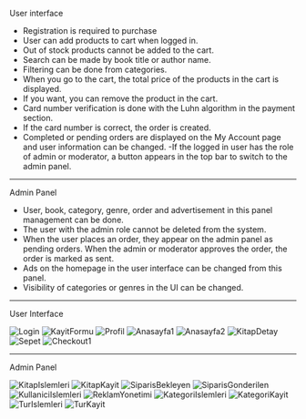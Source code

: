  User interface
- Registration is required to purchase
- User can add products to cart when logged in.
- Out of stock products cannot be added to the cart.
- Search can be made by book title or author name.
- Filtering can be done from categories.
- When you go to the cart, the total price of the products in the cart is displayed.
- If you want, you can remove the product in the cart.
- Card number verification is done with the Luhn algorithm in the payment section.
- If the card number is correct, the order is created.
- Completed or pending orders are displayed on the My Account page and user information can be changed.
-If the logged in user has the role of admin or moderator, a button appears in the top bar to switch to the admin panel.

---------------------------------------------------------------------------------------------------------------------------------------------------------------------------------

  Admin Panel
- User, book, category, genre, order and advertisement in this panel
  management can be done.
- The user with the admin role cannot be deleted from the system.
- When the user places an order, they appear on the admin panel as pending orders. When the admin or moderator approves the order, the order is marked as sent.
- Ads on the homepage in the user interface can be changed from this panel.
- Visibility of categories or genres in the UI can be changed.

---------------------------------------------------------------------------------------------------------------------------------------------------------------------------------

User Interface

![Login](https://user-images.githubusercontent.com/81382160/126084033-9430df95-77d8-40c6-9cd8-d859b740334e.png)
![KayitFormu](https://user-images.githubusercontent.com/81382160/126084045-37fd8c06-c960-4e7b-8600-5aea8eb9f78c.png)
![Profil](https://user-images.githubusercontent.com/81382160/126084074-3bef1b23-28d0-4ef8-a745-3945de766bdf.png)
![Anasayfa1](https://user-images.githubusercontent.com/81382160/126084082-110dbf12-7902-4429-9688-1339af98315a.png)
![Anasayfa2](https://user-images.githubusercontent.com/81382160/126084086-32458e07-f90d-4e0d-b9d4-ffa104a415de.png)
![KitapDetay](https://user-images.githubusercontent.com/81382160/126084235-14f1e6f7-fbe6-412f-85a3-6dc7ce625538.png)
![Sepet](https://user-images.githubusercontent.com/81382160/126084090-a444642a-85d5-447d-ad98-96092db9f6be.png)
![Checkout1](https://user-images.githubusercontent.com/81382160/126084101-f49d96db-bccb-4ab6-a481-1613f6568b49.png)

---------------------------------------------------------------------------------------------------------------------------------------------------------------------------------

Admin Panel

![KitapIslemleri](https://user-images.githubusercontent.com/81382160/126084116-7596d079-3ad1-4554-8905-16a19cd4342d.png)
![KitapKayit](https://user-images.githubusercontent.com/81382160/126084124-3e0c6bba-4062-490c-9db0-92c0b5e99e69.png)
![SiparisBekleyen](https://user-images.githubusercontent.com/81382160/126084136-7e955540-2bcc-450a-9193-19fc6512d1d2.png)
![SiparisGonderilen](https://user-images.githubusercontent.com/81382160/126084137-ab648ed0-712d-4665-a27f-45b2b5efe30a.png)
![KullaniciIslemleri](https://user-images.githubusercontent.com/81382160/126084140-94ef1069-8905-4983-a113-f84f526a4280.png)
![ReklamYonetimi](https://user-images.githubusercontent.com/81382160/126084141-9bc83b45-f4e4-43aa-807d-ba101b793585.png)
![KategoriIslemleri](https://user-images.githubusercontent.com/81382160/126084145-21fcb40b-7898-407d-9fe0-5e13c5897fa7.png)
![KategoriKayit](https://user-images.githubusercontent.com/81382160/126084146-83c89ba4-8921-4014-9635-894c80dd4bec.png)
![TurIslemleri](https://user-images.githubusercontent.com/81382160/126084151-94d32143-6829-4102-a475-134b08a84234.png)
![TurKayit](https://user-images.githubusercontent.com/81382160/126084152-a485816c-6355-4bf2-a472-5f7352a042fd.png)
